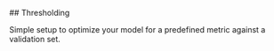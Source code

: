 ## Thresholding 

Simple setup to optimize your model for a predefined metric against a validation set. 
